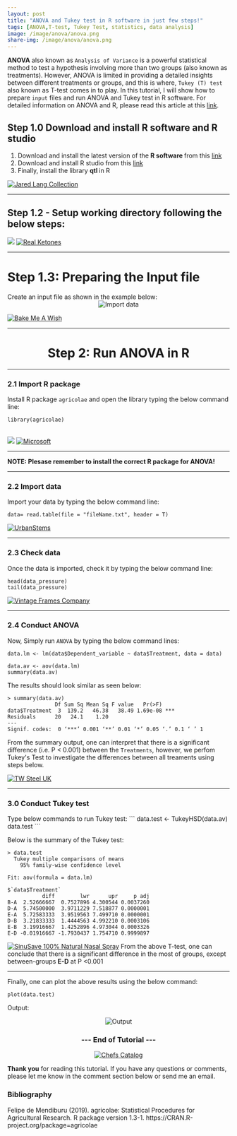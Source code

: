 ```yaml
---
layout: post
title: "ANOVA and Tukey test in R software in just few steps!"
tags: [ANOVA,T-test, Tukey Test, statistics, data analysis]
image: /image/anova/anova.png
share-img: /image/anova/anova.png
---
```


__ANOVA__ also known as `Analysis of Variance` is a powerful statistical method to test a hypothesis involving more than two groups (also known as treatments). However, ANOVA is limited in providing a detailed insights between different treatments or groups, and this is where, `Tukey (T) test` also known as T-test comes in to play. In this tutorial, I will show how to prepare `input` files and run ANOVA and Tukey test in R software. For detailed information on ANOVA and R, please read this article at this 
<a href="https://rpubs.com/aaronsc32/anova-compare-more-than-two-groups">link</a>. 

<h2> Step 1.0 Download and install R software and R studio </h2>

<ol>
  <li> Download and install the latest version of the <strong> R software </strong> from this
    <a href="https://cran.r-project.org/mirrors.html"> link </a> </li>
  <li> Download and install R studio from this <a href="https://www.rstudio.com/products/rstudio/download">link</a></li>
  <li> Finally, install the library <strong> qtl </strong> in R </li>
</ol>
<a href="https://click.linksynergy.com/fs-bin/click?id=iVSc/qZ7CV4&offerid=666165.4&subid=0&type=4" rel="nofollow"><IMG border="0"   alt="Jared Lang Collection" src="https://ad.linksynergy.com/fs-bin/show?id=iVSc/qZ7CV4&bids=666165.4&subid=0&type=4&gridnum=16"></a>

<hr>

<h2> Step 1.2 - Setup working directory following the below steps: </h2>
<img src="/image/cim/setupdir.gif">
<a href="https://click.linksynergy.com/fs-bin/click?id=iVSc/qZ7CV4&offerid=660525.52&subid=0&type=4" rel="nofollow"><IMG border="0"   alt="Real Ketones" src="https://ad.linksynergy.com/fs-bin/show?id=iVSc/qZ7CV4&bids=660525.52&subid=0&type=4&gridnum=16"></a>
<hr>

<h1> Step 1.3: Preparing the Input file </h1>
Create an input file as shown in the example below:
<center><img src="/image/anova/input1.JPG" alt="Import data"></center>

<a href="https://click.linksynergy.com/fs-bin/click?id=876kEArXFCo&offerid=320088.10000211&type=4&subid=0" rel="nofollow"><IMG alt="Bake Me  A Wish" border="0" src="https://www.bakemeawish.com/banner/Newsletter/febaff/rainbow_728x90.jpg"></a><IMG border="0" width="1" height="1" src="https://ad.linksynergy.com/fs-bin/show?id=876kEArXFCo&bids=320088.10000211&type=4&subid=0">

<hr>

<center><h1> Step 2: Run ANOVA in R</h1></center>
<hr>
<h3> 2.1 Import R package </h3>

Install R package `agricolae` and open the library typing the below command line:
```
library(agricolae)
```
<br>

<img src="/image/cim/installlibrary.gif">
<a href="https://click.linksynergy.com/fs-bin/click?id=876kEArXFCo&offerid=659193.10002042&subid=0&type=4" rel="nofollow"><IMG border="0"   alt="Microsoft" src="https://ad.linksynergy.com/fs-bin/show?id=876kEArXFCo&bids=659193.10002042&subid=0&type=4&gridnum=16"></a>
<hr>

__NOTE: Plesase remember to install the correct R package for ANOVA!__

  
<hr>
<h3> 2.2 Import data </h3>

Import your data by typing the below command line:
```
data= read.table(file = "fileName.txt", header = T)
```

<a href="https://click.linksynergy.com/fs-bin/click?id=876kEArXFCo&offerid=666413.25&subid=0&type=4" rel="nofollow"><IMG border="0"   alt="UrbanStems" src="https://ad.linksynergy.com/fs-bin/show?id=876kEArXFCo&bids=666413.25&subid=0&type=4&gridnum=16"></a>
  
<hr>
<h3> 2.3 Check data </h3>

Once the data is imported, check it by typing the below command line:
```
head(data_pressure)
tail(data_pressure)
```

<a href="https://click.linksynergy.com/fs-bin/click?id=876kEArXFCo&offerid=688312.4&subid=0&type=4" rel="nofollow"><IMG border="0"   alt="Vintage Frames Company" src="https://ad.linksynergy.com/fs-bin/show?id=876kEArXFCo&bids=688312.4&subid=0&type=4&gridnum=16"></a>
<hr>
  
<h3> 2.4 Conduct ANOVA </h3>

Now, Simply run `ANOVA` by typing the below command lines:
```
data.lm <- lm(data$Dependent_variable ~ data$Treatment, data = data)

data.av <- aov(data.lm)
summary(data.av)
```

The results should look similar as seen below:
```
> summary(data.av)
               Df Sum Sq Mean Sq F value   Pr(>F)    
data$Treatment  3  139.2   46.38   38.49 1.69e-08 ***
Residuals      20   24.1    1.20                     
---
Signif. codes:  0 ‘***’ 0.001 ‘**’ 0.01 ‘*’ 0.05 ‘.’ 0.1 ‘ ’ 1
```

From the summary output, one can interpret that there is a significant difference (i.e. P < 0.001) between the `Treatments`, however, we perfom Tukey's Test to investigate the differences between all treaments using steps below.

<a href="https://click.linksynergy.com/fs-bin/click?id=876kEArXFCo&offerid=675514.47&subid=0&type=4" rel="nofollow"><IMG border="0"   alt="TW Steel UK" src="https://ad.linksynergy.com/fs-bin/show?id=876kEArXFCo&bids=675514.47&subid=0&type=4&gridnum=16"></a>
  
<hr>
<h3> 3.0 Conduct Tukey test </h3>
Type below commands to run Tukey test:
```
data.test <- TukeyHSD(data.av)
data.test
```

Below is the summary of the Tukey test:
```
> data.test
  Tukey multiple comparisons of means
    95% family-wise confidence level

Fit: aov(formula = data.lm)

$`data$Treatment`
           diff        lwr      upr     p adj
B-A  2.52666667  0.7527896 4.300544 0.0037260
D-A  5.74500000  3.9711229 7.518877 0.0000001
E-A  5.72583333  3.9519563 7.499710 0.0000001
D-B  3.21833333  1.4444563 4.992210 0.0003106
E-B  3.19916667  1.4252896 4.973044 0.0003326
E-D -0.01916667 -1.7930437 1.754710 0.9999897
```
<a href="https://click.linksynergy.com/fs-bin/click?id=876kEArXFCo&offerid=677048.27&subid=0&type=4" rel="nofollow"><IMG border="0"   alt="SinuSave 100% Natural Nasal Spray" src="https://ad.linksynergy.com/fs-bin/show?id=876kEArXFCo&bids=677048.27&subid=0&type=4&gridnum=16"></a>
From the above T-test, one can conclude that there is a significant difference in the most of groups, except between-groups __E-D__ at P <0.001
<hr>
  
Finally, one can plot the above results using the below command:
```
plot(data.test)
```
Output:

<center><img src="/image/anova/ttest.png" alt="Output"></center>

<center><h3> --- End of Tutorial --- </h3></center>

<center>
<a href="https://click.linksynergy.com/fs-bin/click?id=iVSc/qZ7CV4&offerid=621064.27&subid=0&type=4" rel="nofollow"><IMG border="0"   alt="Chefs Catalog" src="https://ad.linksynergy.com/fs-bin/show?id=iVSc/qZ7CV4&bids=621064.27&subid=0&type=4&gridnum=13"></a>
  </center>

__Thank you__ for reading this tutorial. If you have any questions or comments, please let me know in the comment section below or send me an email. 


<h3> Bibliography </h3>
<p>
  Felipe de Mendiburu (2019). agricolae: Statistical Procedures for
  Agricultural Research. R package version 1.3-1.
  https://CRAN.R-project.org/package=agricolae
</p>




<!-- Global site tag (gtag.js) - Google Analytics -->
<script async src="https://www.googletagmanager.com/gtag/js?id=UA-123359651-1"></script>
<script>
  window.dataLayer = window.dataLayer || [];
  function gtag(){dataLayer.push(arguments);}
  gtag('js', new Date());
  gtag('config', 'UA-123359651-1');
</script>

<script async src="//pagead2.googlesyndication.com/pagead/js/adsbygoogle.js"></script>
<script>
  (adsbygoogle = window.adsbygoogle || []).push({
    google_ad_client: "ca-pub-5126027065024936",
    enable_page_level_ads: true
  });
</script>

